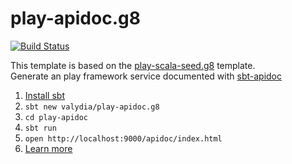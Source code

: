 # play-apidoc.g8

[![Build Status](https://travis-ci.org/valydia/play-apidoc.g8.svg?branch=2.8.x)](https://travis-ci.org/valydia/play-apidoc.g8)

This template is based on the [play-scala-seed.g8](https://github.com/playframework/play-scala-seed.g8) template.  
Generate an play framework service documented with [sbt-apidoc][]

1. [Install sbt](http://www.scala-sbt.org/1.0/docs/Setup.html)
2. `sbt new valydia/play-apidoc.g8`
3. `cd play-apidoc`
4. `sbt run`
5. `open http://localhost:9000/apidoc/index.html`
6. [Learn more][sbt-apidoc]

[sbt-apidoc]: https://github.com/valydia/sbt-apidoc
